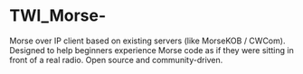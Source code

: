 # TWI_Morse-
Morse over IP client based on existing servers (like MorseKOB / CWCom). Designed to help beginners experience Morse code as if they were sitting in front of a real radio. Open source and community-driven.
